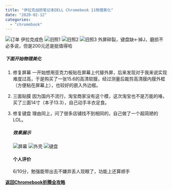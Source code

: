 ```yaml
---
title: "伊拉克战损笔记本DELL Chromebook 11物理美化"
date: "2020-02-12"
categories: 
  - "chromebook"
---
```


![订单](images/20200212225406.jpg) 伊拉克成色 ![旧照1](images/20200212224955.jpg) ![旧照2](images/20200212224956.jpg) ![旧照3](images/20200212224954.jpg) 外屏碎裂，键盘缺←掉J，磨损不必多说，但是200元还是挺值得哈

##### 下面开始物理美化

1. 修复屏幕 一开始想用亚克力板贴在屏幕上代替外屏，后来发现对于我来说实现难度过高，于是购买了一张15.6的高清软膜，经过测量后裁剪高清膜内膜外框（方便粘在屏幕上），也较好的嵌入外边框。
2. 三面贴膜 因为国内不流行，淘宝商家没有这个模，这次淘宝也不是万能的咯，买了三面14寸（本子13.3），自己动手丰衣足食。
3. 修复键盘 理由同上，问了很多店铺找不到相同的，自己做了一个超简陋的LOL。
    
    ##### 效果展示
    
    ![屏幕](images/20200212234002.jpg) ![外壳](images/20200212233020.jpg) ![键盘](images/20200212233019.jpg)
    
    #### 个人评价
    
    6/10分，勉强能带出去不嫌弃丢人现眼了，功能上还算顺手
    

[**返回Chromebook折腾全攻略**](http://bear962464.cn/2020/02/13/831/)
